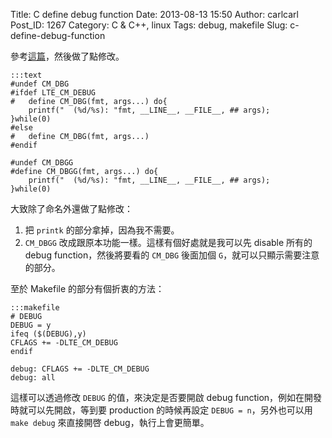 Title: C define debug function
Date: 2013-08-13 15:50
Author: carlcarl
Post_ID: 1267
Category: C &amp; C++, linux
Tags: debug, makefile
Slug: c-define-debug-function

參考[這篇][]，然後做了點修改。

<!--more-->

	:::text
    #undef CM_DBG
    #ifdef LTE_CM_DEBUG
    #   define CM_DBG(fmt, args...) do{   
    	printf("  (%d/%s): "fmt, __LINE__, __FILE__, ## args);   
    }while(0)
    #else
    #   define CM_DBG(fmt, args...)
    #endif

    #undef CM_DBGG
    #define CM_DBGG(fmt, args...) do{   
    	printf("  (%d/%s): "fmt, __LINE__, __FILE__, ## args);   
    }while(0)

大致除了命名外還做了點修改：

1.  把 `printk` 的部分拿掉，因為我不需要。
2.  `CM_DBGG` 改成跟原本功能一樣。這樣有個好處就是我可以先 disable
    所有的 debug function，然後將要看的 `CM_DBG` 後面加個
    `G`，就可以只顯示需要注意的部分。

至於 Makefile 的部分有個折衷的方法：

	:::makefile
    # DEBUG
    DEBUG = y
    ifeq ($(DEBUG),y)
    CFLAGS += -DLTE_CM_DEBUG
    endif

    debug: CFLAGS += -DLTE_CM_DEBUG
    debug: all

這樣可以透過修改 `DEBUG` 的值，來決定是否要開啟 debug
function，例如在開發時就可以先開啟，等到要 production 的時候再設定
`DEBUG = n`，另外也可以用 `make debug` 來直接開啓
debug，執行上會更簡單。

  [這篇]: http://www.makelinux.net/ldd3/chp-4-sect-2
